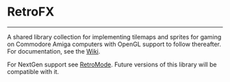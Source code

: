 # RetroFX

---

A shared library collection for implementing tilemaps and sprites for gaming on Commodore Amiga computers with OpenGL support to follow thereafter.  For documentation, see the [Wiki](https://github.com/SamuraiCrow/RetroFX-libraries/wiki).

For NextGen support see [RetroMode](https://github.com/khval/RetroMode-AmigaOS-GFXLIB).  Future versions of this library will be compatible with it.
